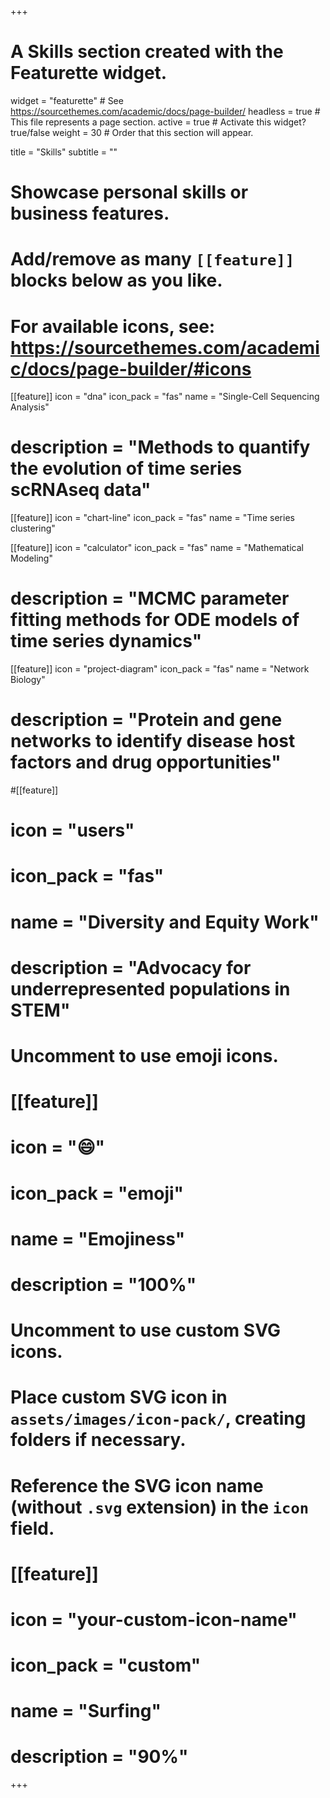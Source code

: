 +++
# A Skills section created with the Featurette widget.
widget = "featurette"  # See https://sourcethemes.com/academic/docs/page-builder/
headless = true  # This file represents a page section.
active = true  # Activate this widget? true/false
weight = 30  # Order that this section will appear.

title = "Skills"
subtitle = ""

# Showcase personal skills or business features.
# 
# Add/remove as many `[[feature]]` blocks below as you like.
# 
# For available icons, see: https://sourcethemes.com/academic/docs/page-builder/#icons

[[feature]]
  icon = "dna"
  icon_pack = "fas"
  name = "Single-Cell Sequencing Analysis"
#  description = "Methods to quantify the evolution of time series scRNAseq data"

[[feature]]
  icon = "chart-line"
  icon_pack = "fas"
  name = "Time series clustering"

[[feature]]
  icon = "calculator"
  icon_pack = "fas"
  name = "Mathematical Modeling"
#  description = "MCMC parameter fitting methods for ODE models of time series dynamics"
  
[[feature]]
  icon = "project-diagram"
  icon_pack = "fas"
  name = "Network Biology"
#  description = "Protein and gene networks to identify disease host factors and drug opportunities"  
  
#[[feature]]
#  icon = "users"
#  icon_pack = "fas"
#  name = "Diversity and Equity Work"
#  description = "Advocacy for underrepresented populations in STEM"

# Uncomment to use emoji icons.
# [[feature]]
#  icon = ":smile:"
#  icon_pack = "emoji"
#  name = "Emojiness"
#  description = "100%"  

# Uncomment to use custom SVG icons.
# Place custom SVG icon in `assets/images/icon-pack/`, creating folders if necessary.
# Reference the SVG icon name (without `.svg` extension) in the `icon` field.
# [[feature]]
#  icon = "your-custom-icon-name"
#  icon_pack = "custom"
#  name = "Surfing"
#  description = "90%"

+++
